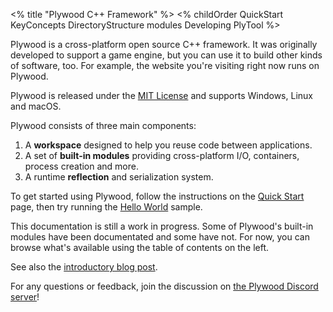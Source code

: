 <% title "Plywood C++ Framework" %>
<% childOrder
QuickStart
KeyConcepts
DirectoryStructure
modules
Developing
PlyTool
%>

Plywood is a cross-platform open source C++ framework. It was originally developed to support a game engine, but you can use it to build other kinds of software, too. For example, the website you're visiting right now runs on Plywood.

Plywood is released under the [MIT License](https://choosealicense.com/licenses/mit/) and supports Windows, Linux and macOS.

Plywood consists of three main components:

1. A **workspace** designed to help you reuse code between applications.
2. A set of **built-in modules** providing cross-platform I/O, containers, process creation and more.
3. A runtime **reflection** and serialization system.

To get started using Plywood, follow the instructions on the [Quick Start](QuickStart) page, then try running the [Hello World](HelloWorld) sample.

This documentation is still a work in progress. Some of Plywood's built-in modules have been documentated and some have not. For now, you can browse what's available using the table of contents on the left.

See also the [introductory blog post](https://preshing.com/20200526/a-new-cross-platform-open-source-cpp-framework).

For any questions or feedback, join the discussion on [the Plywood Discord server](https://discord.gg/WnQhuVF)!
